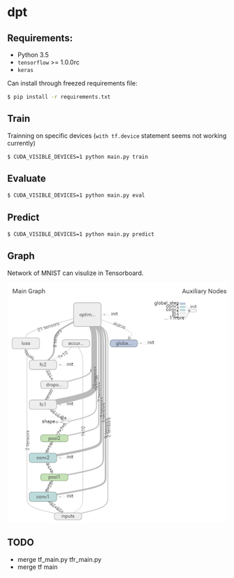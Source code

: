 # dpt

## Requirements:
- Python 3.5
- `tensorflow` >= 1.0.0rc
- `keras`

Can install through freezed requirements file:
```bash
$ pip install -r requirements.txt
```

## Train

Trainning on specific devices (`with tf.device` statement seems not working currently)
```bash
$ CUDA_VISIBLE_DEVICES=1 python main.py train
```

## Evaluate

```bash
$ CUDA_VISIBLE_DEVICES=1 python main.py eval
```

## Predict

```bash
$ CUDA_VISIBLE_DEVICES=1 python main.py predict
```

## Graph
Network of MNIST can visulize in Tensorboard.

![mnist in tensorflow](doc/img/mnist-tsb-graph.png)

## TODO
- merge tf_main.py tfr_main.py
- merge tf main